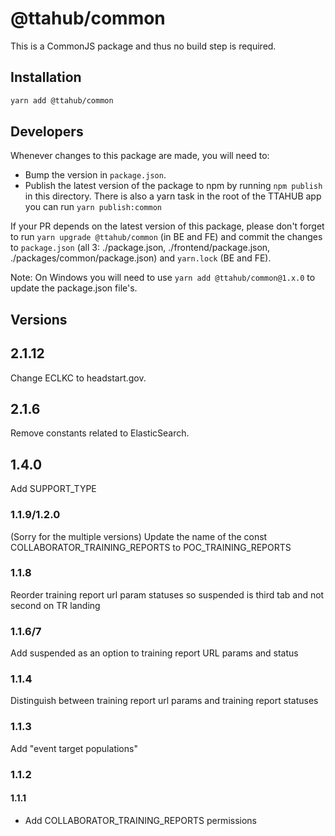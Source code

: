 # @ttahub/common

This is a CommonJS package and thus no build step is required.

## Installation

```bash
yarn add @ttahub/common
```

## Developers

Whenever changes to this package are made, you will need to:

- Bump the version in `package.json`.
- Publish the latest version of the package to npm by running `npm publish` in this directory. There is also a yarn task in the root of the TTAHUB app you can run ```yarn publish:common```

If your PR depends on the latest version of this package, please don't forget to run `yarn upgrade @ttahub/common` (in BE and FE) and commit the changes to `package.json` (all 3: ./package.json, ./frontend/package.json, ./packages/common/package.json) and `yarn.lock` (BE and FE).

Note: On Windows you will need to use `yarn add @ttahub/common@1.x.0` to update the package.json file's.

## Versions

## 2.1.12

Change ECLKC to headstart.gov.

## 2.1.6

Remove constants related to ElasticSearch.

## 1.4.0
Add SUPPORT_TYPE

### 1.1.9/1.2.0
(Sorry for the multiple versions) Update the name of the const COLLABORATOR_TRAINING_REPORTS to POC_TRAINING_REPORTS

### 1.1.8
Reorder training report url param statuses so suspended is third tab and not second on TR landing

### 1.1.6/7
Add suspended as an option to training report URL params and status

### 1.1.4
Distinguish between training report url params and training report statuses

### 1.1.3
Add "event target populations"

###  1.1.2
#### 1.1.1
- Add COLLABORATOR_TRAINING_REPORTS permissions



